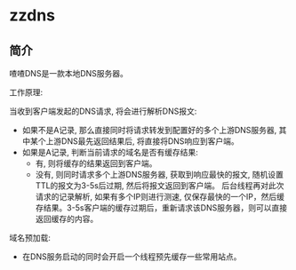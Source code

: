 # zzdns

## 简介

喳喳DNS是一款本地DNS服务器。

工作原理: 

当收到客户端发起的DNS请求, 将会进行解析DNS报文:
- 如果不是A记录, 那么直接同时将请求转发到配置好的多个上游DNS服务器, 其中某个上游DNS最先返回结果后, 将直接将DNS响应到客户端。
- 如果是A记录, 判断当前请求的域名是否有缓存结果:
    - 有, 则将缓存的结果返回到客户端。
    - 没有, 则同时请求多个上游DNS服务器, 获取到响应最快的报文, 随机设置TTL的报文为3-5s后过期, 然后将报文返回到客户端。
    后台线程再对此次请求的记录解析, 如果有多个IP则进行测速, 仅保存最快的一个IP，然后缓存结果。3-5s客户端的缓存过期后，重新请求该DNS服务器，则可以直接返回缓存的内容。


域名预加载:

- 在DNS服务启动的同时会开启一个线程预先缓存一些常用站点。